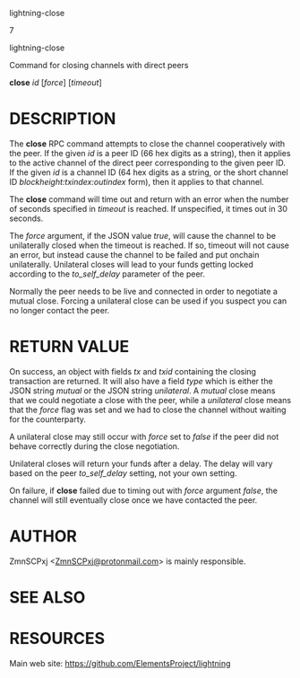lightning-close

7

lightning-close

Command for closing channels with direct peers

**close** *id* \[*force*\] \[*timeout*\]

DESCRIPTION
===========

The **close** RPC command attempts to close the channel cooperatively
with the peer. If the given *id* is a peer ID (66 hex digits as a
string), then it applies to the active channel of the direct peer
corresponding to the given peer ID. If the given *id* is a channel ID
(64 hex digits as a string, or the short channel ID
*blockheight:txindex:outindex* form), then it applies to that channel.

The **close** command will time out and return with an error when the
number of seconds specified in *timeout* is reached. If unspecified, it
times out in 30 seconds.

The *force* argument, if the JSON value *true*, will cause the channel
to be unilaterally closed when the timeout is reached. If so, timeout
will not cause an error, but instead cause the channel to be failed and
put onchain unilaterally. Unilateral closes will lead to your funds
getting locked according to the *to\_self\_delay* parameter of the peer.

Normally the peer needs to be live and connected in order to negotiate a
mutual close. Forcing a unilateral close can be used if you suspect you
can no longer contact the peer.

RETURN VALUE
============

On success, an object with fields *tx* and *txid* containing the closing
transaction are returned. It will also have a field *type* which is
either the JSON string *mutual* or the JSON string *unilateral*. A
*mutual* close means that we could negotiate a close with the peer,
while a *unilateral* close means that the *force* flag was set and we
had to close the channel without waiting for the counterparty.

A unilateral close may still occur with *force* set to *false* if the
peer did not behave correctly during the close negotiation.

Unilateral closes will return your funds after a delay. The delay will
vary based on the peer *to\_self\_delay* setting, not your own setting.

On failure, if **close** failed due to timing out with *force* argument
*false*, the channel will still eventually close once we have contacted
the peer.

AUTHOR
======

ZmnSCPxj &lt;<ZmnSCPxj@protonmail.com>&gt; is mainly responsible.

SEE ALSO
========

RESOURCES
=========

Main web site: <https://github.com/ElementsProject/lightning>
